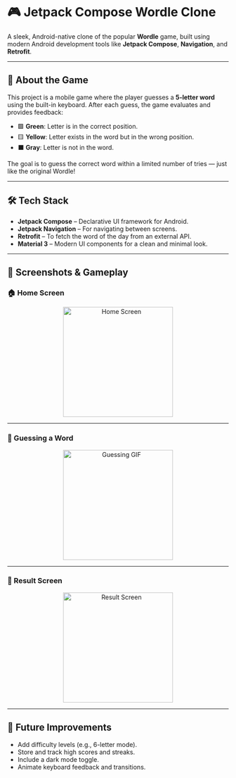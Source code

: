 
# 🎮 Jetpack Compose Wordle Clone

A sleek, Android-native clone of the popular **Wordle** game, built using modern Android development tools like **Jetpack Compose**, **Navigation**, and **Retrofit**.

---

## 🧩 About the Game

This project is a mobile game where the player guesses a **5-letter word** using the built-in keyboard. After each guess, the game evaluates and provides feedback:

- 🟩 **Green**: Letter is in the correct position.
- 🟨 **Yellow**: Letter exists in the word but in the wrong position.
- ⬛ **Gray**: Letter is not in the word.

The goal is to guess the correct word within a limited number of tries — just like the original Wordle!

---

## 🛠️ Tech Stack

- **Jetpack Compose** – Declarative UI framework for Android.
- **Jetpack Navigation** – For navigating between screens.
- **Retrofit** – To fetch the word of the day from an external API.
- **Material 3** – Modern UI components for a clean and minimal look.

---

## 📱 Screenshots & Gameplay

### 🏠 Home Screen

<p align="center">
  <img src="https://github.com/user-attachments/assets/c8e3c0f3-870e-41bb-96af-c4b5e798acfc" alt="Home Screen" width="250"/>
</p>

---

### 🎯 Guessing a Word

<p align="center">
  <img src="https://github.com/user-attachments/assets/69b6bcd5-71cc-4e05-bb1f-449d712319a6" alt="Guessing GIF" width="250"/>
</p>

---

### 🏁 Result Screen

<p align="center">
  <img src="https://github.com/user-attachments/assets/be9d796b-1771-489c-b670-31a2cdeb7e66" alt="Result Screen" width="250"/>
</p>

---

## 🚀 Future Improvements

- Add difficulty levels (e.g., 6-letter mode).
- Store and track high scores and streaks.
- Include a dark mode toggle.
- Animate keyboard feedback and transitions.
